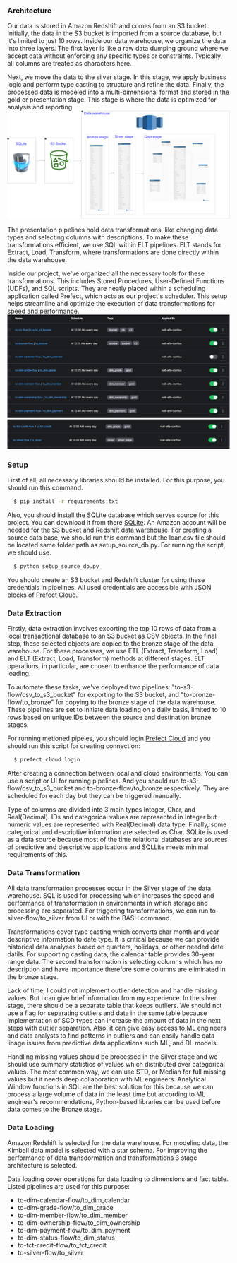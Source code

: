 ### Architecture
Our data is stored in Amazon Redshift and comes from an S3 bucket. Initially, the data in the S3 bucket is imported from a source database, but it's limited to just 10 rows. Inside our data warehouse, we organize the data into three layers. The first layer is like a raw data dumping ground where we accept data without enforcing any specific types or constraints. Typically, all columns are treated as characters here.

Next, we move the data to the silver stage. In this stage, we apply business logic and perform type casting to structure and refine the data. Finally, the processed data is modeled into a multi-dimensional format and stored in the gold or presentation stage. This stage is where the data is optimized for analysis and reporting.
![alt text](https://github.com/shahinyusifli/dw-credit-risk/blob/main/document/architecture.png)

The presentation pipelines hold data transformations, like changing data types and selecting columns with descriptions. To make these transformations efficient, we use SQL within ELT pipelines. ELT stands for Extract, Load, Transform, where transformations are done directly within the data warehouse.

Inside our project, we've organized all the necessary tools for these transformations. This includes Stored Procedures, User-Defined Functions (UDFs), and SQL scripts. They are neatly placed within a scheduling application called Prefect, which acts as our project's scheduler. This setup helps streamline and optimize the execution of data transformations for speed and performance.
![alt text](https://github.com/shahinyusifli/dw-credit-risk/blob/main/document/pipelines_part_1.png)
![alt text](https://github.com/shahinyusifli/dw-credit-risk/blob/main/document/pipelines_part_2.png)

### Setup
First of all, all necessary libraries should be installed. For this purpose, you should run this command.

```bash
  $ pip install -r requirements.txt
```
Also, you should install the SQLite database which serves source for this project. You can download it from there
[SQLite](https://www.sqlite.org/draft/download.html). An Amazon account will be needed for the S3 bucket and Redshift data warehouse. For creating a source data base, we should run this command but the loan.csv file should be located same folder path as setup_source_db.py. For running the script, we should use.
```bash
  $ python setup_source_db.py
```
You should create an S3 bucket and Redshift cluster for using these credentials in pipelines. All used credentials are accessible with JSON blocks of Prefect Cloud.
### Data Extraction
Firstly, data extraction involves exporting the top 10 rows of data from a local transactional database to an S3 bucket as CSV objects. In the final step, these selected objects are copied to the bronze stage of the data warehouse. For these processes, we use ETL (Extract, Transform, Load) and ELT (Extract, Load, Transform) methods at different stages. ELT operations, in particular, are chosen to enhance the performance of data loading.

To automate these tasks, we've deployed two pipelines: "to-s3-flow/csv_to_s3_bucket" for exporting to the S3 bucket, and "to-bronze-flow/to_bronze" for copying to the bronze stage of the data warehouse. These pipelines are set to initiate data loading on a daily basis, limited to 10 rows based on unique IDs between the source and destination bronze stages.

For running metioned pipeles, you should login [Prefect Cloud](https://www.prefect.io/cloud) and you should run this script for creating connection:
```bash
  $ prefect cloud login
```
After creating a connection between local and cloud environments. You can use a script or UI for running pipelines. And you should run to-s3-flow/csv_to_s3_bucket and to-bronze-flow/to_bronze respectively. They are scheduled for each day but they can be triggered manually.

Type of columns are divided into 3 main types Integer, Char, and Real(Decimal). IDs and categorical values are represented in Integer but numeric values are represented with Real(Decimal) data type. Finally, some categorical and descriptive information are selected as Char. SQLite is used as a data source because most of the time relational databases are sources of predictive and descriptive applications and SQLLite meets minimal requirements of this.
### Data Transformation
All data transformation processes occur in the Silver stage of the data warehouse. SQL is used for processing which increases the speed and performance of transformation in environments in which storage and processing are separated. For triggering transformations, we can run to-silver-flow/to_silver from UI or with the BASH command. 

Transformations cover type casting which converts char month and year descriptive information to date type. It is critical because we can provide historical data analyses based on quarters, holidays, or other needed date datils. For supporting casting data, the calendar table provides 30-year range data. The second transformation is selecting columns which has no description and have importance therefore some columns are eliminated in the bronze stage. 

Lack of time, I could not implement outlier detection and handle missing values. But I can give brief information from my experience. In the silver stage, there should be a separate table that keeps outliers. We should not use a flag for separating outliers and data in the same table because implementation of SCD types can increase the amount of data in the next steps with outlier separation. Also, it can give easy access to ML engineers and data analysts to find patterns in outliers and can easily handle data linage issues from predictive data applications such ML, and DL models. 

Handling missing values should be processed in the Silver stage and we should use summary statistics of values which distributed over categorical values. The most common way, we can use STD, or Median for full missing values but it needs deep collaboration with ML engineers. Analytical Window functions in SQL are the best solution for this because we can process a large volume of data in the least time but according to ML engineer's recommendations, Python-based libraries can be used before data comes to the Bronze stage. 

### Data Loading
Amazon Redshift is selected for the data warehouse. For modeling data, the Kimball data model is selected with a star schema. For improving the performance of data transdormation and transformations 3 stage architecture is selected.  

Data loading cover operations for data loading to dimensions and fact table. Listed pipelines are used for this purpose:
- to-dim-calendar-flow/to_dim_calendar
- to-dim-grade-flow/to_dim_grade
- to-dim-member-flow/to_dim_member
- to-dim-ownership-flow/to_dim_ownership
- to-dim-payment-flow/to_dim_payment
- to-dim-status-flow/to_dim_status
- to-fct-credit-flow/to_fct_credit
- to-silver-flow/to_silver
